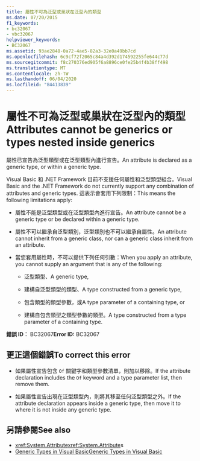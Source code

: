 ```yaml
---
title: 屬性不可為泛型或巢狀在泛型內的類型
ms.date: 07/20/2015
f1_keywords:
- bc32067
- vbc32067
helpviewer_keywords:
- BC32067
ms.assetid: 93ae2848-0a72-4ae5-82a3-32e0a49bb7cd
ms.openlocfilehash: 6c9cf72f2065c84a4d392d174592255fe644c77d
ms.sourcegitcommit: f8c270376ed905f6a8896ce0fe25b4f4b38ff498
ms.translationtype: MT
ms.contentlocale: zh-TW
ms.lasthandoff: 06/04/2020
ms.locfileid: "84413839"
---
```

# <a name="attributes-cannot-be-generics-or-types-nested-inside-generics"></a><span data-ttu-id="69478-102">屬性不可為泛型或巢狀在泛型內的類型</span><span class="sxs-lookup"><span data-stu-id="69478-102">Attributes cannot be generics or types nested inside generics</span></span>

<span data-ttu-id="69478-103">屬性已宣告為泛型類型或在泛型類型內進行宣告。</span><span class="sxs-lookup"><span data-stu-id="69478-103">An attribute is declared as a generic type, or within a generic type.</span></span>

<span data-ttu-id="69478-104">Visual Basic 和 .NET Framework 目前不支援任何屬性和泛型類型組合。</span><span class="sxs-lookup"><span data-stu-id="69478-104">Visual Basic and the .NET Framework do not currently support any combination of attributes and generic types.</span></span> <span data-ttu-id="69478-105">這表示會套用下列限制：</span><span class="sxs-lookup"><span data-stu-id="69478-105">This means the following limitations apply:</span></span>

- <span data-ttu-id="69478-106">屬性不能是泛型類型或在泛型類型內進行宣告。</span><span class="sxs-lookup"><span data-stu-id="69478-106">An attribute cannot be a generic type or be declared within a generic type.</span></span>

- <span data-ttu-id="69478-107">屬性不可以繼承自泛型類別，泛型類別也不可以繼承自屬性。</span><span class="sxs-lookup"><span data-stu-id="69478-107">An attribute cannot inherit from a generic class, nor can a generic class inherit from an attribute.</span></span>

- <span data-ttu-id="69478-108">當您套用屬性時，不可以提供下列任何引數：</span><span class="sxs-lookup"><span data-stu-id="69478-108">When you apply an attribute, you cannot supply an argument that is any of the following:</span></span>

  - <span data-ttu-id="69478-109">泛型類型、</span><span class="sxs-lookup"><span data-stu-id="69478-109">A generic type,</span></span>

  - <span data-ttu-id="69478-110">建構自泛型類型的類型、</span><span class="sxs-lookup"><span data-stu-id="69478-110">A type constructed from a generic type,</span></span>

  - <span data-ttu-id="69478-111">包含類型的類型參數，或</span><span class="sxs-lookup"><span data-stu-id="69478-111">A type parameter of a containing type, or</span></span>

  - <span data-ttu-id="69478-112">建構自包含類型之類型參數的類型。</span><span class="sxs-lookup"><span data-stu-id="69478-112">A type constructed from a type parameter of a containing type.</span></span>

<span data-ttu-id="69478-113">**錯誤 ID︰** BC32067</span><span class="sxs-lookup"><span data-stu-id="69478-113">**Error ID:** BC32067</span></span>

## <a name="to-correct-this-error"></a><span data-ttu-id="69478-114">更正這個錯誤</span><span class="sxs-lookup"><span data-stu-id="69478-114">To correct this error</span></span>

- <span data-ttu-id="69478-115">如果屬性宣告包含 `Of` 關鍵字和類型參數清單，則加以移除。</span><span class="sxs-lookup"><span data-stu-id="69478-115">If the attribute declaration includes the `Of` keyword and a type parameter list, then remove them.</span></span>

- <span data-ttu-id="69478-116">如果屬性宣告出現在泛型類型內，則將其移至任何泛型類型之外。</span><span class="sxs-lookup"><span data-stu-id="69478-116">If the attribute declaration appears inside a generic type, then move it to where it is not inside any generic type.</span></span>

## <a name="see-also"></a><span data-ttu-id="69478-117">另請參閱</span><span class="sxs-lookup"><span data-stu-id="69478-117">See also</span></span>

- <span data-ttu-id="69478-118"><xref:System.Attribute></span><span class="sxs-lookup"><span data-stu-id="69478-118"><xref:System.Attribute>s</span></span>
- [<span data-ttu-id="69478-119">Generic Types in Visual Basic</span><span class="sxs-lookup"><span data-stu-id="69478-119">Generic Types in Visual Basic</span></span>](../programming-guide/language-features/data-types/generic-types.md)
